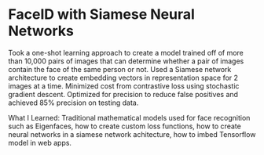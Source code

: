 # FaceID with Siamese Neural Networks
Took a one-shot learning approach to create a model trained off of more than 10,000 pairs of images that can determine whether a pair of images contain the face of the same person or not. Used a Siamese network architecture to create embedding vectors in representation space for 2 images at a time. Minimized cost from contrastive loss using stochastic gradient descent. Optimized for precision to reduce false positives and achieved 85% precision on testing data.

What I Learned: Traditional mathematical models used for face recognition such as Eigenfaces, how to create custom loss functions, how to create neural networks in a siamese network achitecture, how to imbed Tensorflow model in web apps.
